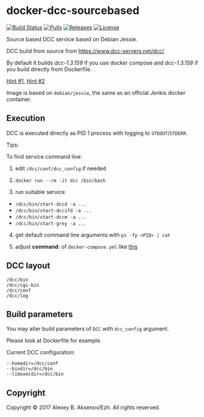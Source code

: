 docker-dcc-sourcebased
=======================
[![Build Status](https://travis-ci.org/ezh/docker-dcc-sourcebased.png?branch=master)](https://travis-ci.org/ezh/docker-dcc-sourcebased) [![Pulls](https://img.shields.io/docker/pulls/ezh1k/dcc.svg)](https://hub.docker.com/r/ezh1k/dcc/) [![Releases](https://img.shields.io/github/release/ezh/docker-dcc-sourcebased.svg)](https://github.com/ezh/docker-dcc-sourcebased/releases) [![License](https://img.shields.io/github/license/ezh/docker-dcc-sourcebased.svg)](https://github.com/ezh/docker-dcc-sourcebased/blob/master/LICENSE)

Source based DCC service based on Debian Jessie.

DCC build from source from https://www.dcc-servers.net/dcc/

By default it builds *dcc-1.3.159* if you use docker compose and *dcc-1.3.158* if you build directly from Dockerfile.

[Hint #1](https://github.com/ezh/docker-dcc-sourcebased/blob/master/docker/Dockerfile#L6),
[Hint #2](https://github.com/ezh/docker-dcc-sourcebased/blob/master/docker-compose.travis.yml#L7)

Image is based on `debian/jessie`, the same as an official Jenkis docker container.

Execution
---------

DCC is executed directly as PID 1 process with logging to `STDOUT`/`STDERR`.

Tips:

To find service command line:

1. edit `/dcc/conf/dcc_config` if needed

2. `docker run --rm -it dcc /bin/bash`

3. run suitable service
  * `/dcc/bin/start-dccd -a ...`
  * `/dcc/bin/start-dccifd -a ...`
  * `/dcc/bin/start-dccm -a ...`
  * `/dcc/bin/start-grey -a ...`

4. get default command line arguments with `ps -fp <PID> | cat`

5. adjust **command:** of `docker-compose.yml` like [this](https://github.com/ezh/docker-dcc-sourcebased/blob/master/docker-compose.yml)

DCC layout
----------

```
/dcc/bin
/dcc/cgi-bin
/dcc/conf
/dcc/log
```

Build parameters
----------------

You may alter build parameters of `DCC` with `dcc_config` argument.

Please look at Dockerfile for example.

Current DCC configuration:

```
--homedir=/dcc/conf
--bindir=/dcc/bin
--libexecdir=/dcc/bin
```

Copyright
---------

Copyright © 2017 Alexey B. Aksenov/Ezh. All rights reserved.
